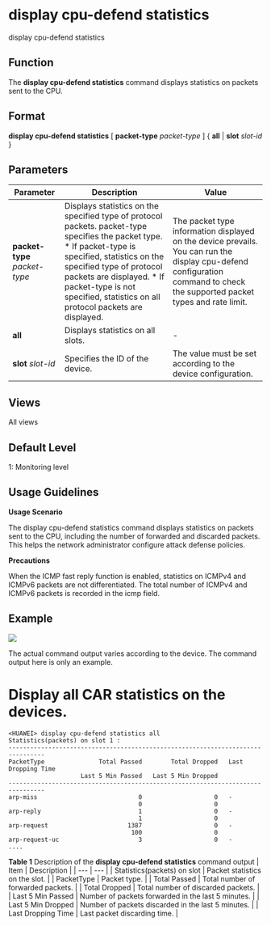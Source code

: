 display cpu-defend statistics
=============================

display cpu-defend statistics

Function
--------



The **display cpu-defend statistics** command displays statistics on packets sent to the CPU.




Format
------

**display cpu-defend statistics** [ **packet-type** *packet-type* ] { **all** | **slot** *slot-id* }


Parameters
----------

| Parameter | Description | Value |
| --- | --- | --- |
| **packet-type** *packet-type* | Displays statistics on the specified type of protocol packets. packet-type specifies the packet type.   * If packet-type is specified, statistics on the specified type of protocol packets are displayed. * If packet-type is not specified, statistics on all protocol packets are displayed. | The packet type information displayed on the device prevails. You can run the display cpu-defend configuration command to check the supported packet types and rate limit. |
| **all** | Displays statistics on all slots. | - |
| **slot** *slot-id* | Specifies the ID of the device. | The value must be set according to the device configuration. |



Views
-----

All views


Default Level
-------------

1: Monitoring level


Usage Guidelines
----------------

**Usage Scenario**

The display cpu-defend statistics command displays statistics on packets sent to the CPU, including the number of forwarded and discarded packets. This helps the network administrator configure attack defense policies.

**Precautions**

When the ICMP fast reply function is enabled, statistics on ICMPv4 and ICMPv6 packets are not differentiated. The total number of ICMPv4 and ICMPv6 packets is recorded in the icmp field.


Example
-------

![](../public_sys-resources/note_3.0-en-us.png) 

The actual command output varies according to the device. The command output here is only an example.


# Display all CAR statistics on the devices.
```
<HUAWEI> display cpu-defend statistics all
Statistics(packets) on slot 1 :                                                                                                     
--------------------------------------------------------------------------------                                                    
PacketType               Total Passed        Total Dropped   Last Dropping Time                                                     
                    Last 5 Min Passed   Last 5 Min Dropped                                                                          
--------------------------------------------------------------------------------                                                    
arp-miss                            0                    0   -                                                                      
                                    0                    0                                                                          
arp-reply                           1                    0   -                                                                      
                                    1                    0                                                                          
arp-request                      1387                    0   -                                                                      
                                  100                    0                                                                          
arp-request-uc                      3                    0   - 
....

```

**Table 1** Description of the **display cpu-defend statistics** command output
| Item | Description |
| --- | --- |
| Statistics(packets) on slot | Packet statistics on the slot. |
| PacketType | Packet type. |
| Total Passed | Total number of forwarded packets. |
| Total Dropped | Total number of discarded packets. |
| Last 5 Min Passed | Number of packets forwarded in the last 5 minutes. |
| Last 5 Min Dropped | Number of packets discarded in the last 5 minutes. |
| Last Dropping Time | Last packet discarding time. |